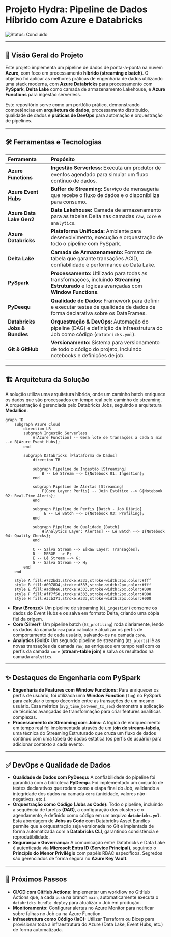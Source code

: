 # Projeto Hydra: Pipeline de Dados Híbrido com Azure e Databricks

![Status: Concluído](https://img.shields.io/badge/status-concluído-brightgreen)

***

## 🎯 Visão Geral do Projeto
Este projeto implementa um pipeline de dados de ponta-a-ponta na nuvem **Azure**, com foco em processamento **híbrido (streaming e batch)**. O objetivo foi aplicar as melhores práticas de engenharia de dados utilizando uma stack moderna, com **Azure Databricks** para processamento com **PySpark**, **Delta Lake** como camada de armazenamento Lakehouse, e **Azure Functions** para ingestão serverless.

Este repositório serve como um portfólio prático, demonstrando competências em **arquitetura de dados**, processamento distribuído, qualidade de dados e **práticas de DevOps** para automação e orquestração de pipelines.

***

## 🛠️ Ferramentas e Tecnologias
| Ferramenta | Propósito |
| :--- | :--- |
| **Azure Functions** | **Ingestão Serverless:** Executa um produtor de eventos agendado para simular um fluxo contínuo de dados. |
| **Azure Event Hubs** | **Buffer de Streaming:** Serviço de mensageria que recebe o fluxo de dados e o disponibiliza para consumo. |
| **Azure Data Lake Gen2**| **Data Lakehouse:** Camada de armazenamento para as tabelas Delta nas camadas `raw`, `core` e `analytics`. |
| **Azure Databricks** | **Plataforma Unificada:** Ambiente para desenvolvimento, execução e orquestração de todo o pipeline com PySpark. |
| **Delta Lake** | **Camada de Armazenamento:** Formato de tabela que garante transações ACID, confiabilidade e performance ao Data Lake. |
| **PySpark** | **Processamento:** Utilizado para todas as transformações, incluindo **Streaming Estruturado** e lógicas avançadas com **Window Functions**. |
| **PyDeequ** | **Qualidade de Dados:** Framework para definir e executar testes de qualidade de dados de forma declarativa sobre os DataFrames. |
| **Databricks Jobs & Bundles**| **Orquestração & DevOps:** Automação do pipeline (DAG) e definição da infraestrutura do Job como código (`databricks.yml`). |
| **Git & GitHub** | **Versionamento:** Sistema para versionamento de todo o código do projeto, incluindo notebooks e definições de job. |

***

## 🏗️ Arquitetura da Solução
A solução utiliza uma arquitetura híbrida, onde um caminho batch enriquece os dados que são processados em tempo real pelo caminho de streaming. A orquestração é gerenciada pelo Databricks Jobs, seguindo a arquitetura **Medallion**.

```mermaid
graph TD
    subgraph Azure Cloud
        direction LR
        subgraph Ingestão Serverless
            A[Azure Function] -- Gera lote de transações a cada 5 min --> B[Azure Event Hubs];
        end
        
        subgraph Databricks [Plataforma de Dados]
            direction TB
            
            subgraph Pipeline de Ingestão [Streaming]
                B -- Lê Stream --> C{Notebook 01: Ingestion};
            end

            subgraph Pipeline de Alertas [Streaming]
                F[Core Layer: Perfis] -- Join Estático --> G{Notebook 02: Real-Time Alerts};
            end

            subgraph Pipeline de Perfis [Batch - Job Diário]
                 E -- Lê Batch --> D{Notebook 03: Profiling};
            end
            
            subgraph Pipeline de Qualidade [Batch]
                H[Analytics Layer: Alertas] -- Lê Batch --> I{Notebook 04: Quality Checks};
            end

            C -- Salva Stream --> E[Raw Layer: Transações];
            D -- MERGE --> F;
            E -- Lê Stream --> G;
            G -- Salva Stream --> H;
        end
    end

    style A fill:#722bd1,stroke:#333,stroke-width:2px,color:#fff
    style B fill:#0078D4,stroke:#333,stroke-width:2px,color:#fff
    style E fill:#add8e6,stroke:#333,stroke-width:2px,color:#000
    style F fill:#ff7f50,stroke:#333,stroke-width:2px,color:#000
    style H fill:#3cb371,stroke:#333,stroke-width:2px,color:#000
```
* **Raw (Bronze):** Um pipeline de streaming (`01_ingestion`) consome os dados do Event Hubs e os salva em formato Delta, criando uma cópia fiel da origem.
* **Core (Silver):** Um pipeline batch (`03_profiling`) roda diariamente, lendo os dados da camada `raw` para calcular e atualizar os perfis de comportamento de cada usuário, salvando-os na camada `core`.
* **Analytics (Gold):** Um segundo pipeline de streaming (`02_alerts`) lê as novas transações da camada `raw`, as enriquece em tempo real com os perfis da camada `core` (**stream-table join**) e salva os resultados na camada `analytics`.

***

## ✨ Destaques de Engenharia com PySpark

* **Engenharia de Features com Window Functions:** Para enriquecer os perfis de usuário, foi utilizada uma **Window Function** (`lag`) no PySpark para calcular o tempo decorrido entre as transações de um mesmo usuário. Essa métrica (`avg_time_between_tx_sec`) demonstra a aplicação de técnicas avançadas de transformação para criar features analíticas complexas.
* **Processamento de Streaming com Joins:** A lógica de enriquecimento em tempo real foi implementada através de um **join de stream-tabela**, uma técnica do Streaming Estruturado que cruza um fluxo de dados contínuo com uma tabela de dados estática (os perfis de usuário) para adicionar contexto a cada evento.

***

## ✅ DevOps e Qualidade de Dados

* **Qualidade de Dados com PyDeequ:** A confiabilidade do pipeline foi garantida com a biblioteca **PyDeequ**. Foi implementado um conjunto de testes declarativos que rodam como a etapa final do Job, validando a integridade dos dados na camada `core` (unicidade, valores não-negativos, etc.).
* **Orquestração como Código (Jobs as Code):** Todo o pipeline, incluindo a sequência de tarefas **(DAG)**, a configuração dos clusters e o agendamento, é definido como código em um arquivo **`databricks.yml`**. Esta abordagem de **Jobs as Code** com Databricks Asset Bundles permite que a orquestração seja versionada no Git e implantada de forma automatizada com a **Databricks CLI**, garantindo consistência e reprodutibilidade.
* **Segurança e Governança:** A comunicação entre Databricks e Data Lake é autenticada via **Microsoft Entra ID (Service Principal)**, seguindo o **Princípio do Menor Privilégio** com papéis RBAC específicos. Segredos são gerenciados de forma segura no **Azure Key Vault**.

***

## 🚀 Próximos Passos
* **CI/CD com GitHub Actions:** Implementar um workflow no GitHub Actions que, a cada `push` na branch `main`, automaticamente executa o `databricks bundle deploy` para atualizar o Job em produção.
* **Monitoramento:** Configurar alertas no Azure Monitor para notificar sobre falhas no Job ou na Azure Function.
* **Infraestrutura como Código (IaC):** Utilizar Terraform ou Bicep para provisionar toda a infraestrutura do Azure (Data Lake, Event Hubs, etc.) de forma automatizada.

